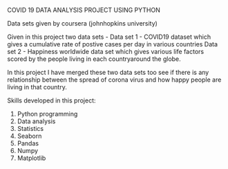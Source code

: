 COVID 19 DATA ANALYSIS PROJECT USING PYTHON

Data sets given by coursera (johnhopkins university)

Given in this project two data sets - 
Data set 1 - COVID19 dataset which gives a cumulative rate of postive cases per day in various countries
Data set 2 - Happiness worldwide data set which gives various life factors scored by the people living in each countryaround the globe.

In this project I have merged these two data sets too see if there is any relationship between the spread of corona virus and how happy people are living in that country.

Skills developed in this project:
1. Python programming
2. Data analysis
3. Statistics
4. Seaborn
5. Pandas
6. Numpy
7. Matplotlib



